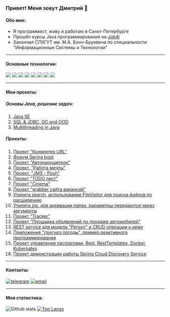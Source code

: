 ### Привет! Меня зовут Дмитрий 👋

#### Обо мне:
* Я программист, живу и работаю в Санкт-Петербурге
* Прошёл курсы Java программирования на [Job4j](https://job4j.ru/)
* Закончил СПбГУТ им. М.А. Бонч-Бруевича по специальности "Информационные Системы и Технологии"
---

#### Основные технологии:

![](https://img.shields.io/badge/java-%3E%3D%208%20-orange) ![](https://img.shields.io/badge/Spring-%3E%3D%205.0-brightgreen) ![](https://img.shields.io/badge/maven-3-green) ![](https://img.shields.io/badge/postgres-8-blue) ![](https://img.shields.io/badge/Hibernate-%3E%3D%205.0-yellowgreen) ![](https://img.shields.io/badge/Travis-CI-brightgreen) ![](https://img.shields.io/badge/Docker-20.10-9cf) ![](https://img.shields.io/badge/Kafka-2.8.2-black)

---

#### Мои проекты:
##### Основы Java, решение задач:
1. [Java SE](https://github.com/BBergsJ/job4j_elementary)
2. [SQL & JDBC, GC and OOD](https://github.com/BBergsJ/job4j_design)
3. [Multithreading in Java](https://github.com/BBergsJ/job4j_threads)
##### Проекты:
1. [Проект "Конвертер URL"](https://github.com/BBergsJ/job4j_url_shortcut)
2. [Форум Spring boot](https://github.com/BBergsJ/job4j_forum)
3. [Проект "Автонарушители"](https://github.com/BBergsJ/job4j_car_accident)
4. [Проект. "Работа мечты"](https://github.com/BBergsJ/job4j_dreamjob)
5. [Проект. "JMS - Pooh"](https://github.com/BBergsJ/job4j_pooh)
6. [Проект "TODO лист"](https://github.com/BBergsJ/job4j_todo)
7. [Проект "Cinema"](https://github.com/BBergsJ/job4j_cinema)
8. [Проект "grabber сайта вакансий"](https://github.com/BBergsJ/job4j_grabber)
9. [Утилита search, использование FileVisitor для поиска файлов по расширению](https://github.com/BBergsJ/job4j_design/blob/master/chapter_002/src/main/java/ru/job4j/io/Search.java)
10. [Утилита zip, для архивации папки, параметры передаются через аргументы](https://github.com/BBergsJ/job4j_design/blob/master/chapter_002/src/main/java/ru/job4j/io/Zip.java)
11. [Проект "Tracker"](https://github.com/BBergsJ/job4j_tracker)
12. [Проект "Площадка объявлений по продаже автомобилей"](https://github.com/BBergsJ/job4j_carshop)
13. [REST service для модели "Person" и CRUD операции к нему](https://github.com/BBergsJ/job4j_auth)
14. [Приложение "прогноз погоды", пример реактивного программирования](https://github.com/BBergsJ/weather_reactive)
15. [Проект управления паспортами, Rest, RestTemplates, Docker, Kubernates](https://github.com/BBergsJ/weather_reactive)
16. [Проект демонстрации работы Spring Cloud Discovery Service](https://github.com/BBergsJ/job4j_discovery_server)

---

#### Контакты:

[![telegram](https://img.shields.io/badge/Telegram-gray?style=for-the-badge&logo=Telegram&logoColor=white)](https://t.me/dmi_em)
[![email](https://img.shields.io/badge/Gmail-D14836?style=for-the-badge&logo=gmail&logoColor=white)](mailto:goldlike888@gmail.com)

---

#### Моя статистика:

![Github stats](https://github-readme-stats.vercel.app/api?username=BBergsJ&hide=stars,prs,issues,contribs)
[![Top Langs](https://github-readme-stats.vercel.app/api/top-langs/?username=BBergsJ&layout=compact)](https://github.com/BBergsJ/github-readme-stats)

<!--
**BBergsJ/BBergsJ** is a ✨ _special_ ✨ repository because its `README.md` (this file) appears on your GitHub profile.

Here are some ideas to get you started:

- 🔭 I’m currently working on ...
- 🌱 I’m currently learning ...
- 👯 I’m looking to collaborate on ...
- 🤔 I’m looking for help with ...
- 💬 Ask me about ...
- 📫 How to reach me: ...
- 😄 Pronouns: ...
- ⚡ Fun fact: ...
-->
